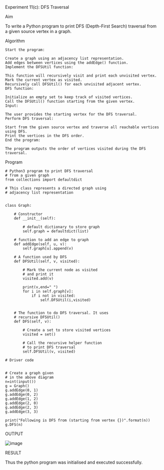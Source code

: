 Experiment 11(c): DFS Traversal

Aim

To write a Python program to print DFS (Depth-First Search) traversal from a given source vertex in a graph.

Algorithm
```
Start the program:

Create a graph using an adjacency list representation.
Add edges between vertices using the addEdge() function.
Implement the DFSUtil function:

This function will recursively visit and print each unvisited vertex.
Mark the current vertex as visited.
Recursively call DFSUtil() for each unvisited adjacent vertex.
DFS function:

Initialize an empty set to keep track of visited vertices.
Call the DFSUtil() function starting from the given vertex.
Input:

The user provides the starting vertex for the DFS traversal.
Perform DFS traversal:

Start from the given source vertex and traverse all reachable vertices using DFS.
Print the vertices in the DFS order.
End the program:

The program outputs the order of vertices visited during the DFS traversal.
```
Program
```
# Python3 program to print DFS traversal
# from a given graph
from collections import defaultdict

# This class represents a directed graph using
# adjacency list representation


class Graph:

	# Constructor
	def __init__(self):

		# default dictionary to store graph
		self.graph = defaultdict(list)

	# function to add an edge to graph
	def addEdge(self, u, v):
		self.graph[u].append(v)

	# A function used by DFS
	def DFSUtil(self, v, visited):

		# Mark the current node as visited
		# and print it
		visited.add(v)
		
		print(v,end=" ")
		for i in self.graph[v]:
		    if i not in visited:
		        self.DFSUtil(i,visited)
		
		
	# The function to do DFS traversal. It uses
	# recursive DFSUtil()
	def DFS(self, v):

		# Create a set to store visited vertices
		visited = set()

		# Call the recursive helper function
		# to print DFS traversal
		self.DFSUtil(v, visited)

# Driver code


# Create a graph given
# in the above diagram
n=int(input())
g = Graph()
g.addEdge(0, 1)
g.addEdge(0, 2)
g.addEdge(1, 2)
g.addEdge(2, 0)
g.addEdge(2, 3)
g.addEdge(3, 3)

print("Following is DFS from (starting from vertex {})".format(n))
g.DFS(n)
```
OUTPUT


![image](https://github.com/user-attachments/assets/1f61a3f5-13a3-41f6-960a-f4b0fe65404b)


RESULT

Thus the python program was initialised and executed successfully.
